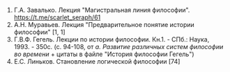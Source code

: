 1. Г.А. Завалько. Лекция "Магистральная линия философии". https://t.me/scarlet_seraph/61
2. А.Н. Муравьев. Лекция "Предварительное понятие истории философии" [1, 1]
3. Г.В.Ф. Гегель. Лекции по истории философии. Кн.1. - СПб.: Наука, 1993. - 350с. (с. 94-108, от *а. Развитие различных систем философии во времени* + цитаты в файле "История философии Гегель") 
4. Е.С. Линьков. Становление логической философии [74]


